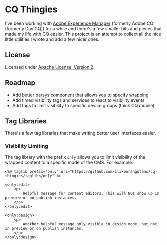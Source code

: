 # CQ Thingies

I've been working with [Adobe Experience Manager](http://www.adobe.com/solutions/web-experience-management.html)
(formerly Adobe CQ (formerly Day CQ)) for a while and there's a few smaller bits and pieces that made my life with CQ
easier. This project is an attempt to collect all the nice little utilities I wrote and add a few nicer ones.

## License

Licensed under [Apache License, Version 2](http://www.apache.org/licenses/LICENSE-2.0.html).

## Roadmap

- Add better parsys component that allows you to specify wrapping
- Add timed visibility tags and services to react to visibility events
- Add tags to limit visibility to specific device groups (think CQ mobile)

## Tag Libraries

There's a few tag libraries that make writing better user interfaces easier.

### Visibility Limiting

The tag library with the prefix ``only`` allows you to limit visibility of the wrapped content to a specific mode of the
CMS. For example:

    <%@ taglib prefix="only" uri="https://github.com/ilikeorangutans/cq-thingies/taglibs/only" %>

    <only:edit>
        <p>
            Helpful message for content editors. This will NOT show up in preview or on publish instances.
        </p>
    </only:edit>

    <only:design>
        <p>
            Another helpful message only visible in design mode, but not in preview or on publish instances.
        </p>
    </only:design>
